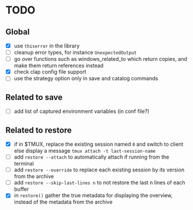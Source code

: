 # TODO

## Global

- [x] use `thiserror` in the library
- [ ] cleanup error types, for instance `UnexpectedOutput`
- [ ] go over functions such as windows_related_to which return copies, and make
  them return references instead
- [x] check clap config file support
- [ ] use the strategy option only in save and catalog commands

## Related to save

- [ ] add list of captured environment variables (in conf file?)

## Related to restore

- [x] if in $TMUX, replace the existing session named `0` and switch to client
  else display a message `tmux attach -t last-session-name`
- [ ] add `restore --attach` to automatically attach if running from the terminal
- [ ] add `restore --override` to replace each existing session by its version from
  the archive
- [ ] add `restore --skip-last-lines n` to not restore the last n lines of each
  buffer
- [x] in `restore()` gather the true metadata for displaying the overview, instead
  of the metadata from the archive
